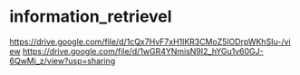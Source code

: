 # information_retrievel
https://drive.google.com/file/d/1cQx7HvF7xH1lKR3CMoZ5lODrpWKhSIu-/view
https://drive.google.com/file/d/1wGR4YNmisN9I2_hYGu1v60GJ-6QwMi_z/view?usp=sharing



